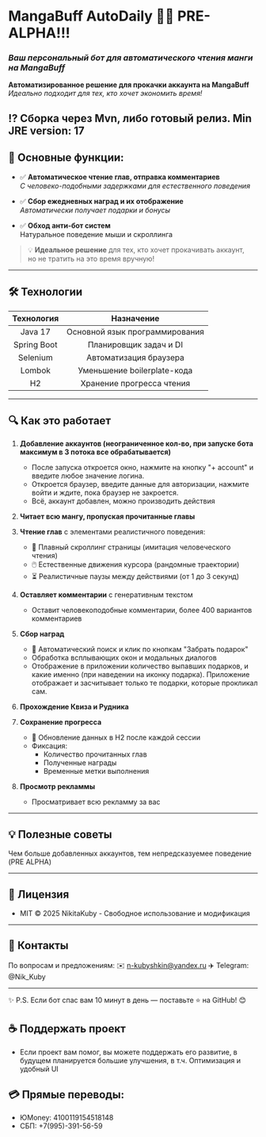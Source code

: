 # MangaBuff AutoDaily 🤖✨  PRE-ALPHA!!!
### *Ваш персональный бот для автоматического чтения манги на MangaBuff*


**Автоматизированное решение для прокачки аккаунта на MangaBuff**  
_Идеально подходит для тех, кто хочет экономить время!_

## ⁉️ Сборка через Mvn, либо готовый релиз. Min JRE version: 17 

## 🌟 Основные функции:

- ✅ **Автоматическое чтение глав, отправка комментариев**  
  _С человеко-подобными задержками для естественного поведения_
  
- ✅ **Сбор ежедневных наград и их отображение**  
  _Автоматически получает подарки и бонусы_
  
- ✅ **Обход анти-бот систем**  
  Натуральное поведение мыши и скроллинга


> 💡 **Идеальное решение** для тех, кто хочет прокачивать аккаунт,  
> но не тратить на это время вручную!

---

## 🛠 Технологии
| Технология    | Назначение                      |
|:-------------:|:-------------------------------:|
| Java 17       | Основной язык программирования  |
| Spring Boot   | Планировщик задач и DI          |
| Selenium      | Автоматизация браузера          |
| Lombok        | Уменьшение boilerplate-кода     |
| H2            | Хранение прогресса чтения       |

---

## 🔍 Как это работает

1. **Добавление аккаунтов (неограниченное кол-во, при запуске бота максимум в 3 потока все обрабатывается)**  
   - После запуска откроется окно, нажмите на кнопку "+ account" и введите любое значение логина.
   - Откроется браузер, введите данные для авторизации, нажмите войти и ждите, пока браузер не закроется.
   - Всё, аккаунт добавлен, можно производить действия

2. **Читает всю мангу, пропуская прочитанные главы**

3. **Чтение глав** с элементами реалистичного поведения:  
   - 📜 Плавный скроллинг страницы (имитация человеческого чтения)  
   - 🖱️ Естественные движения курсора (рандомные траектории)  
   - ⏳ Реалистичные паузы между действиями (от 1 до 3 секунд)

4. **Оставляет комментарии** с генеративным текстом
   - Оставит человекоподобные комментарии, более 400 вариантов комментариев

5. **Сбор наград**  
   - 🎁 Автоматический поиск и клик по кнопкам "Забрать подарок"  
   - Обработка всплывающих окон и модальных диалогов
   - Отображение в приложении количество выпавших подарков, и какие именно (при наведении на иконку подарка). Приложение отображает и засчитывает только те подарки, которые прокликал сам.
     
6. **Прохождение Квиза и Рудника**
   
7. **Сохранение прогресса**  
   - 💾 Обновление данных в H2 после каждой сессии  
   - Фиксация:  
     - Количество прочитанных глав  
     - Полученные награды  
     - Временные метки выполнения

8. **Просмотр рекламмы**
    - Просматривает всю рекламму за вас

---

## 💡 Полезные советы
Чем больше добавленных аккаунтов, тем непредсказуемее поведение (PRE ALPHA)

---

## 📜 Лицензия
- MIT © 2025 NikitaKuby - Свободное использование и модификация

---

## 💬 Контакты
По вопросам и предложениям:
✉️ n-kubyshkin@yandex.ru
✈️ Telegram: @Nik_Kuby

---

✨ P.S. Если бот спас вам 10 минут в день — поставьте ⭐️ на GitHub! 😊


## ☕ Поддержать проект
- Если проект вам помог, вы можете поддержать его развитие, в будущем планируется большие улучшения, в т.ч. Оптимизация и удобный UI

## 💳 Прямые переводы:
 - ЮMoney: 4100119154518148
 - СБП: +7(995)-391-56-59

  <!-- SEO-метаданные -->
<meta name="description" content="Автоматизация ежедневных задач для MangaBuff: чтение глав, комментирование, сбор бонусов">
<meta name="keywords" content="mangabuff, selenium, автоматизация, java, maven">

